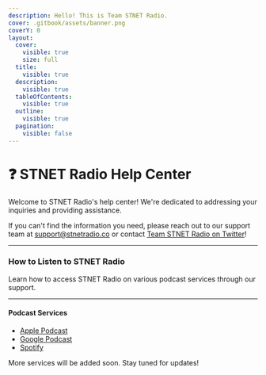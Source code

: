 ```yaml
---
description: Hello! This is Team STNET Radio.
cover: .gitbook/assets/banner.png
coverY: 0
layout:
  cover:
    visible: true
    size: full
  title:
    visible: true
  description:
    visible: true
  tableOfContents:
    visible: true
  outline:
    visible: true
  pagination:
    visible: false
---
```


# ❓ STNET Radio Help Center

Welcome to STNET Radio's help center! We're dedicated to addressing your inquiries and providing assistance.

If you can't find the information you need, please reach out to our support team at [support@stnetradio.co](mailto:support@stnetradio.co) or contact [Team STNET Radio on Twitter](https://twitter.com/teamstnetradio)!

***

### How to Listen to STNET Radio

Learn how to access STNET Radio on various podcast services through our support.

***

#### Podcast Services

* [Apple Podcast](https://www.notion.so/Apple-Podcast-d593fd3615ce4b4a9c70cd46699ff5bd?pvs=21)
* [Google Podcast](https://www.notion.so/Google-Podcast-9b239db565414ec1ac8854dd1a4ced1d?pvs=21)
* [Spotify](https://www.notion.so/Spotify-95277c402a3d4c5f9b1b58f635576c65?pvs=21)

More services will be added soon. Stay tuned for updates!
